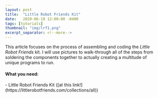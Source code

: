 ```yaml
---
layout: post
title:  "Little Robot Friends Kit"
date:   2020-06-10 12:00:00 -0400
tags: [tutorials]
thumbnail: "img/lrf1.png"
excerpt_separator: <!--more-->
---
```

This article focuses on the process of assembling and coding the <i>Little Robot Friends</i> kit. I will use pictures
 to walk-through all of the steps from soldering the components together to actually creating a multitude of unique
  programs to run.
  <!--more-->
  
  <h4>What you need:</h4>
  - Little Robot Friends Kit ([at this link!](https://littlerobotfriends.com/collections/all))